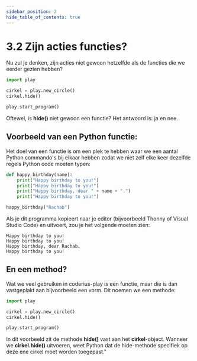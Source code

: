 ```yaml
---
sidebar_position: 2
hide_table_of_contents: true
---
```


# 3.2 Zijn acties functies?
Nu zul je denken, zijn acties niet gewoon hetzelfde als de functies die we eerder gezien hebben?

```python
import play 

cirkel = play.new_circle()
cirkel.hide()

play.start_program()
```

Oftewel, is **hide()** niet gewoon een functie? Het antwoord is: ja en nee.

## Voorbeeld van een Python functie:
Het doel van een functie is om een plek te hebben waar we een aantal Python commando's bij elkaar hebben zodat we niet zelf elke keer dezelfde regels Python code moeten typen:

```python
def happy_birthday(name):
    print("Happy birthday to you!")
    print("Happy birthday to you!")
    print("Happy birthday, dear " + name + ".")
    print("Happy birthday to you!")

happy_birthday("Rachab")
```

Als je dit programma kopieert naar je editor (bijvoorbeeld Thonny of Visual Studio Code) en uitvoert, zou je het volgende moeten zien:

```
Happy birthday to you!
Happy birthday to you!
Happy birthday, dear Rachab.
Happy birthday to you!
```

## En een method?
Wat we veel gebruiken in coderius-play is een functie, maar die is dan vastgeplakt aan bijvoorbeeld een vorm. Dit noemen we een methode:

```python
import play 

cirkel = play.new_circle()
cirkel.hide()

play.start_program()
```

In dit voorbeeld zit de methode **hide()** vast aan het **cirkel**-object. Wanneer we **cirkel.hide()** uitvoeren, weet Python dat de hide-methode specifiek op deze ene cirkel moet worden toegepast."
